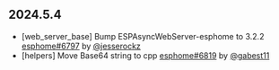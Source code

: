 ## 2024.5.4

- [web_server_base] Bump ESPAsyncWebServer-esphome to 3.2.2 [esphome#6797](https://github.com/esphome/esphome/pull/6797) by [@jesserockz](https://github.com/jesserockz)
- [helpers] Move Base64 string to cpp [esphome#6819](https://github.com/esphome/esphome/pull/6819) by [@gabest11](https://github.com/gabest11)

